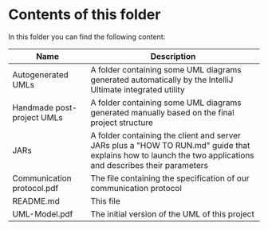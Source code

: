 # Contents of this folder

In this folder you can find the following content:

|Name|Description|
|----|-----------|
|Autogenerated UMLs|A folder containing some UML diagrams generated automatically by the IntelliJ Ultimate integrated utility|
|Handmade post-project UMLs|A folder containing some UML diagrams generated manually based on the final project structure|
|JARs|A folder containing the client and server JARs plus a "HOW TO RUN.md" guide that explains how to launch the two applications and describes their parameters|
|Communication protocol.pdf|The file containing the specification of our communication protocol|
|README.md|This file|
|UML-Model.pdf|The initial version of the UML of this project|
